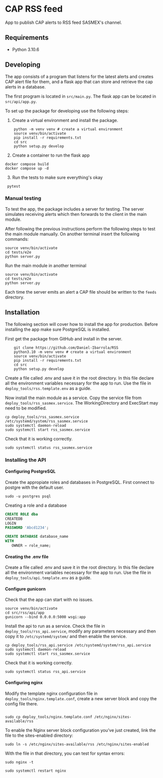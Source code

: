 # CAP RSS feed

App to publish CAP alerts to RSS feed SASMEX's channel.

## Requirements

- Python 3.10.6

## Developing

The app consists of a program that listens for the latest alerts
and creates CAP alert file for them, and a flask app that can store
and retrieve the cap alerts in a database.

The first program is located in `src/main.py`. The flask app can be located
in `src/api/app.py`. 

To set up the package for developing use the following steps:

1. Create a virtual environment and install the package.

```shell
    python -m venv venv # create a virtual environment
    source venv/bin/activate
    pip install -r requirements.txt
    cd src
    python setup.py develop
```

2. Create a container to run the flask app
```shell
docker compose build
docker compose up -d
```

3. Run the tests to make sure everything's okay

```shell
 pytest      
```

### Manual testing

To test the app, the package includes a server for testing. The server simulates 
receiving alerts which then forwards to the client in the main module.

After following the previous instructions perform the following steps to test the main 
module manually. On another terminal insert the following commands:

```shell
source venv/bin/activate
cd tests/e2e
python server.py
```

Run the main module in another terminal
```shell
source venv/bin/activate
cd tests/e2e
python server.py
```

Each time the server emits an alert a CAP file should be written to the `feeds`
directory.

## Installation

The following section will cover how to install the app for production. Before installing
the app make sure PostgreSQL is installed.

First get the package from GitHub and install in the server.

```shell
    git clone https://github.com/Daniel-Ibarrola/RSS
    python3.10 -m venv venv # create a virtual environment
    source venv/bin/activate
    pip install -r requirements.txt
    cd src
    python setup.py develop
```

Create a file called .env and save it in the root directory. In this
file declare all the environment variables necessary for the app to run.
Use the file in `deploy_tools/rss.template.env` as a guide.

Now install the main module as a service. Copy the service file 
from `deploy_tools/rss_sasmex.service`. The WorkingDirectory and ExecStart may
need to be modified.

```shell
cp deploy_tools/rss_sasmex.service /etc/systemd/system/rss_sasmex.service
sudo systemctl daemon-reload
sudo systemctl start rss_sasmex.service
```

Check that it is working correctly.

```shell
sudo systemctl status rss_sasmex.service
```

### Installing the API

#### Configuring PostgreSQL

Create the appropiate roles and databases in PostgreSQL. First connect
to postgre with the default user.

```shell
sudo -u postgres psql
```

Creating a role and a database

```sql
CREATE ROLE dba 
CREATEDB 
LOGIN 
PASSWORD 'Abcd1234';

CREATE DATABASE database_name
WITH
   OWNER = role_name;
```

#### Creating the .env file

Create a file called .env and save it in the root directory. In this
file declare all the environment variables necessary for the app to run.
Use the file in `deploy_tools/api.template.env` as a guide.

#### Configure gunicorn

Check that the app can start with no issues.

```shell
source venv/bin/activate
cd src/rss/api/app
gunicorn --bind 0.0.0.0:5000 wsgi:app
```

Install the api to run as a service. Check the file in `deploy_tools/rss_api.service`, modify
any parameters necessary and then copy it to `/etc/systemd/system/` and then enable the service.


```shell
cp deploy_tools/rss_api.service /etc/systemd/system/rss_api.service
sudo systemctl daemon-reload
sudo systemctl start rss_sasmex.service
```

Check that it is working correctly.

```shell
sudo systemctl status rss_api.service
```

#### Configuring nginx

Modify the template nginx configuration file in `deploy_tools/nginx.template.conf`,
create a new server block and copy the config file there.

```shell

sudo cp deploy_tools/nginx.template.conf /etc/nginx/sites-available/rss
```

To enable the Nginx server block configuration you’ve just created, link the file to the sites-enabled directory:

```shell
sudo ln -s /etc/nginx/sites-available/rss /etc/nginx/sites-enabled
```

With the file in that directory, you can test for syntax errors:

```shell
sudo nginx -t
```

```shell
sudo systemctl restart nginx
```
